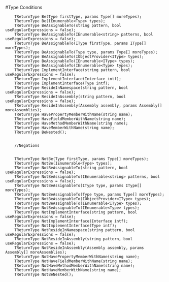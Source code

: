 #Type Conditions

    	TReturnType Be(Type firstType, params Type[] moreTypes);
        TReturnType Be(IEnumerable<Type> types);
        TReturnType BeAssignableTo(string pattern, bool useRegularExpressions = false);
        TReturnType BeAssignableTo(IEnumerable<string> patterns, bool useRegularExpressions = false);
        TReturnType BeAssignableTo(IType firstType, params IType[] moreTypes);
        TReturnType BeAssignableTo(Type type, params Type[] moreTypes);
        TReturnType BeAssignableTo(IObjectProvider<IType> types);
        TReturnType BeAssignableTo(IEnumerable<IType> types);
        TReturnType BeAssignableTo(IEnumerable<Type> types);
        TReturnType ImplementInterface(string pattern, bool useRegularExpressions = false);
        TReturnType ImplementInterface(Interface intf);
        TReturnType ImplementInterface(Type intf);
        TReturnType ResideInNamespace(string pattern, bool useRegularExpressions = false);
        TReturnType ResideInAssembly(string pattern, bool useRegularExpressions = false);
        TReturnType ResideInAssembly(Assembly assembly, params Assembly[] moreAssemblies);
        TReturnType HavePropertyMemberWithName(string name);
        TReturnType HaveFieldMemberWithName(string name);
        TReturnType HaveMethodMemberWithName(string name);
        TReturnType HaveMemberWithName(string name);
        TReturnType BeNested();


        //Negations


        TReturnType NotBe(Type firstType, params Type[] moreTypes);
        TReturnType NotBe(IEnumerable<Type> types);
        TReturnType NotBeAssignableTo(string pattern, bool useRegularExpressions = false);
        TReturnType NotBeAssignableTo(IEnumerable<string> patterns, bool useRegularExpressions = false);
        TReturnType NotBeAssignableTo(IType type, params IType[] moreTypes);
        TReturnType NotBeAssignableTo(Type type, params Type[] moreTypes);
        TReturnType NotBeAssignableTo(IObjectProvider<IType> types);
        TReturnType NotBeAssignableTo(IEnumerable<IType> types);
        TReturnType NotBeAssignableTo(IEnumerable<Type> types);
        TReturnType NotImplementInterface(string pattern, bool useRegularExpressions = false);
        TReturnType NotImplementInterface(Interface intf);
        TReturnType NotImplementInterface(Type intf);
        TReturnType NotResideInNamespace(string pattern, bool useRegularExpressions = false);
        TReturnType NotResideInAssembly(string pattern, bool useRegularExpressions = false);
        TReturnType NotResideInAssembly(Assembly assembly, params Assembly[] moreAssemblies);
        TReturnType NotHavePropertyMemberWithName(string name);
        TReturnType NotHaveFieldMemberWithName(string name);
        TReturnType NotHaveMethodMemberWithName(string name);
        TReturnType NotHaveMemberWithName(string name);
        TReturnType NotBeNested();
